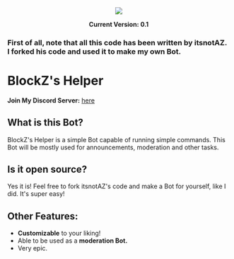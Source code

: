 <div align="center">
<img src="https://github.com/user-attachments/assets/575f78ca-818b-459f-a5ba-1f92c008fd59"/>

  **Current Version: 0.1**

</div>

### First of all, note that all this code has been written by itsnotAZ. I forked his code and used it to make my own Bot.

# BlockZ's Helper

**Join My Discord Server:** [here](https://discord.gg/XQ9JBruq)

## What is this Bot?
BlockZ's Helper is a simple Bot capable of running simple commands. This Bot will be mostly used for announcements, moderation and other tasks.

## Is it open source?
Yes it is! Feel free to fork itsnotAZ's code and make a Bot for yourself, like I did. It's super easy!

## Other Features:

- **Customizable** to your liking!
- Able to be used as a **moderation Bot.**
- Very epic.
